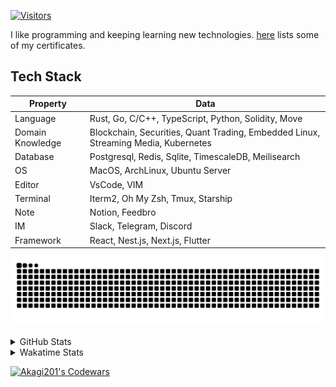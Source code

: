 <!-- markdownlint-disable MD041 MD010 MD033 -->
[![Visitors](https://api.visitorbadge.io/api/daily?path=Akagi201%2FAkagi201&label=Visitors%20Today&countColor=%2337d67a)](https://visitorbadge.io/status?path=Akagi201%2FAkagi201)

I like programming and keeping learning new technologies. [here](https://github.com/Akagi201/blockchain) lists some of my certificates.

## Tech Stack

| Property         	| Data                                                                               	|
|------------------	|------------------------------------------------------------------------------------	|
| Language         	| Rust, Go, C/C++, TypeScript, Python, Solidity, Move                                 |
| Domain Knowledge 	| Blockchain, Securities, Quant Trading, Embedded Linux, Streaming Media, Kubernetes 	|
| Database         	| Postgresql, Redis, Sqlite, TimescaleDB, Meilisearch                                 |
| OS               	| MacOS, ArchLinux, Ubuntu Server                                                     |
| Editor           	| VsCode, VIM                                                                        	|
| Terminal          | Iterm2, Oh My Zsh, Tmux, Starship                                                   |
| Note             	| Notion, Feedbro                                                                    	|
| IM               	| Slack, Telegram, Discord                                                            |
| Framework         | React, Nest.js, Next.js, Flutter                                                   	|

[![github contribution grid snake animation](https://raw.githubusercontent.com/Akagi201/Akagi201/output/github-contribution-grid-snake.svg#gh-light-mode-only)](https://github.com/Akagi201)

<details>
<summary>GitHub Stats</summary>
  <a href="https://github.com/Akagi201"><img alt="Profile Detail" src="https://raw.githubusercontent.com/Akagi201/Akagi201/master/profile-summary-card-output/dracula/0-profile-details.svg" /></a>
  <a href="https://github.com/Akagi201"><img alt="Github Stats" src="https://raw.githubusercontent.com/Akagi201/Akagi201/master/profile-summary-card-output/dracula/3-stats.svg" /></a>
  <a href="https://github.com/Akagi201"><img alt="Lang By Commits" src="https://raw.githubusercontent.com/Akagi201/Akagi201/master/profile-summary-card-output/dracula/2-most-commit-language.svg" /></a>
</details>

<details>
<summary>Wakatime Stats</summary>
<br>

<!--START_SECTION:waka-->

```txt
From: 05 January 2024 - To: 12 January 2024

Total Time: 41 hrs 4 mins

Other        31 hrs 7 mins   ███████████████████░░░░░░   75.79 %
sh           3 hrs 41 mins   ██▒░░░░░░░░░░░░░░░░░░░░░░   09.00 %
Rust         3 hrs 10 mins   ██░░░░░░░░░░░░░░░░░░░░░░░   07.72 %
TOML         49 mins         ▓░░░░░░░░░░░░░░░░░░░░░░░░   02.01 %
Python       37 mins         ▒░░░░░░░░░░░░░░░░░░░░░░░░   01.51 %
Markdown     22 mins         ▒░░░░░░░░░░░░░░░░░░░░░░░░   00.90 %
INI          20 mins         ▒░░░░░░░░░░░░░░░░░░░░░░░░   00.85 %
YAML         15 mins         ░░░░░░░░░░░░░░░░░░░░░░░░░   00.62 %
TypeScript   13 mins         ░░░░░░░░░░░░░░░░░░░░░░░░░   00.56 %
JSON         12 mins         ░░░░░░░░░░░░░░░░░░░░░░░░░   00.49 %
```

<!--END_SECTION:waka-->

</details>

<a href="https://www.codewars.com/users/Akagi201"><img alt="Akagi201's Codewars" src="https://www.codewars.com/users/Akagi201/badges/small"></a>
